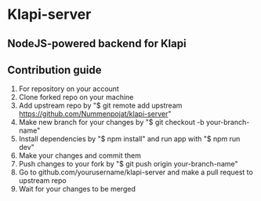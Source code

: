 # Klapi-server
## NodeJS-powered backend for Klapi

## Contribution guide
1. For repository on your account
2. Clone forked repo on your machine
3. Add upstream repo by "$ git remote add upstream https://github.com/Nummenpojat/klapi-server"
4. Make new branch for your changes by "$ git checkout -b your-branch-name"
5. Install dependencies by "$ npm install" and run app with "$ npm run dev"
6. Make your changes and commit them
7. Push changes to your fork by "$ git push origin your-branch-name"
8. Go to github.com/yourusername/klapi-server and make a pull request to upstream repo
9. Wait for your changes to be merged
